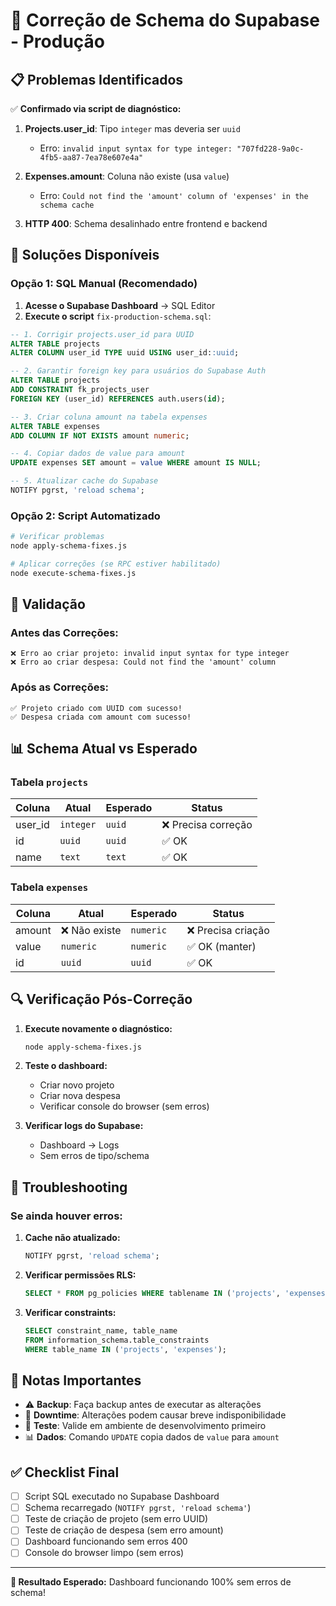 # 🔧 Correção de Schema do Supabase - Produção

## 📋 Problemas Identificados

✅ **Confirmado via script de diagnóstico:**

1. **Projects.user_id**: Tipo `integer` mas deveria ser `uuid`
   - Erro: `invalid input syntax for type integer: "707fd228-9a0c-4fb5-aa87-7ea78e607e4a"`

2. **Expenses.amount**: Coluna não existe (usa `value`)
   - Erro: `Could not find the 'amount' column of 'expenses' in the schema cache`

3. **HTTP 400**: Schema desalinhado entre frontend e backend

## 🚀 Soluções Disponíveis

### Opção 1: SQL Manual (Recomendado)

1. **Acesse o Supabase Dashboard** → SQL Editor
2. **Execute o script** `fix-production-schema.sql`:

```sql
-- 1. Corrigir projects.user_id para UUID
ALTER TABLE projects 
ALTER COLUMN user_id TYPE uuid USING user_id::uuid;

-- 2. Garantir foreign key para usuários do Supabase Auth
ALTER TABLE projects 
ADD CONSTRAINT fk_projects_user 
FOREIGN KEY (user_id) REFERENCES auth.users(id);

-- 3. Criar coluna amount na tabela expenses
ALTER TABLE expenses 
ADD COLUMN IF NOT EXISTS amount numeric;

-- 4. Copiar dados de value para amount
UPDATE expenses SET amount = value WHERE amount IS NULL;

-- 5. Atualizar cache do Supabase
NOTIFY pgrst, 'reload schema';
```

### Opção 2: Script Automatizado

```bash
# Verificar problemas
node apply-schema-fixes.js

# Aplicar correções (se RPC estiver habilitado)
node execute-schema-fixes.js
```

## 🧪 Validação

### Antes das Correções:
```
❌ Erro ao criar projeto: invalid input syntax for type integer
❌ Erro ao criar despesa: Could not find the 'amount' column
```

### Após as Correções:
```
✅ Projeto criado com UUID com sucesso!
✅ Despesa criada com amount com sucesso!
```

## 📊 Schema Atual vs Esperado

### Tabela `projects`
| Coluna | Atual | Esperado | Status |
|--------|-------|----------|--------|
| user_id | `integer` | `uuid` | ❌ Precisa correção |
| id | `uuid` | `uuid` | ✅ OK |
| name | `text` | `text` | ✅ OK |

### Tabela `expenses`
| Coluna | Atual | Esperado | Status |
|--------|-------|----------|--------|
| amount | ❌ Não existe | `numeric` | ❌ Precisa criação |
| value | `numeric` | `numeric` | ✅ OK (manter) |
| id | `uuid` | `uuid` | ✅ OK |

## 🔍 Verificação Pós-Correção

1. **Execute novamente o diagnóstico:**
   ```bash
   node apply-schema-fixes.js
   ```

2. **Teste o dashboard:**
   - Criar novo projeto
   - Criar nova despesa
   - Verificar console do browser (sem erros)

3. **Verificar logs do Supabase:**
   - Dashboard → Logs
   - Sem erros de tipo/schema

## 🚨 Troubleshooting

### Se ainda houver erros:

1. **Cache não atualizado:**
   ```sql
   NOTIFY pgrst, 'reload schema';
   ```

2. **Verificar permissões RLS:**
   ```sql
   SELECT * FROM pg_policies WHERE tablename IN ('projects', 'expenses');
   ```

3. **Verificar constraints:**
   ```sql
   SELECT constraint_name, table_name 
   FROM information_schema.table_constraints 
   WHERE table_name IN ('projects', 'expenses');
   ```

## 📝 Notas Importantes

- ⚠️ **Backup**: Faça backup antes de executar as alterações
- 🔄 **Downtime**: Alterações podem causar breve indisponibilidade
- 🧪 **Teste**: Valide em ambiente de desenvolvimento primeiro
- 📊 **Dados**: Comando `UPDATE` copia dados de `value` para `amount`

## ✅ Checklist Final

- [ ] Script SQL executado no Supabase Dashboard
- [ ] Schema recarregado (`NOTIFY pgrst, 'reload schema'`)
- [ ] Teste de criação de projeto (sem erro UUID)
- [ ] Teste de criação de despesa (sem erro amount)
- [ ] Dashboard funcionando sem erros 400
- [ ] Console do browser limpo (sem erros)

---

**🎯 Resultado Esperado:** Dashboard funcionando 100% sem erros de schema!